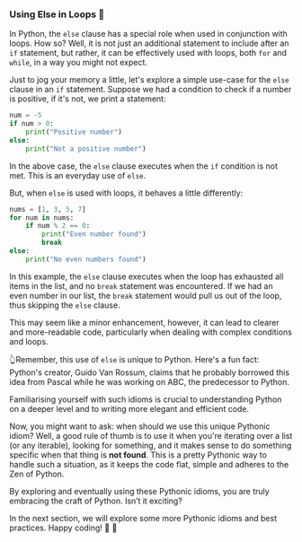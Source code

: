 ### Using Else in Loops 🔄

In Python, the `else` clause has a special role when used in conjunction with loops. How so? Well, it is not just an additional statement to include after an `if` statement, but rather, it can be effectively used with loops, both `for` and `while`, in a way you might not expect.

Just to jog your memory a little, let's explore a simple use-case for the `else` clause in an `if` statement. Suppose we had a condition to check if a number is positive, if it's not, we print a statement:

```python
num = -5
if num > 0:
    print("Positive number")
else:
    print("Not a positive number")
```

In the above case, the `else` clause executes when the `if` condition is not met. This is an everyday use of `else`.

But, when `else` is used with loops, it behaves a little differently:

```python
nums = [1, 3, 5, 7]
for num in nums:
    if num % 2 == 0:
        print("Even number found")
        break
else:
    print("No even numbers found")
```

In this example, the `else` clause executes when the loop has exhausted all items in the list, and no `break` statement was encountered. If we had an even number in our list, the `break` statement would pull us out of the loop, thus skipping the `else` clause. 

This may seem like a minor enhancement, however, it can lead to clearer and more-readable code, particularly when dealing with complex conditions and loops.

👆Remember, this use of `else` is unique to Python. Here's a fun fact: Python's creator, Guido Van Rossum, claims that he probably borrowed this idea from Pascal while he was working on ABC, the predecessor to Python.

Familiarising yourself with such idioms is crucial to understanding Python on a deeper level and to writing more elegant and efficient code.

Now, you might want to ask: when should we use this unique Pythonic idiom? Well, a good rule of thumb is to use it when you're iterating over a list (or any iterable), looking for something, and it makes sense to do something specific when that thing is **not found**. This is a pretty Pythonic way to handle such a situation, as it keeps the code flat, simple and adheres to the Zen of Python.

By exploring and eventually using these Pythonic idioms, you are truly embracing the craft of Python. Isn’t it exciting? 

In the next section, we will explore some more Pythonic idioms and best practices. Happy coding! 🎉 🐍
